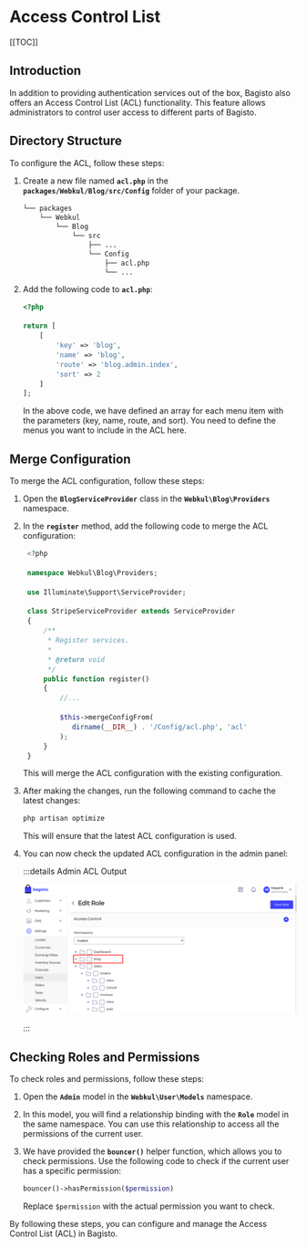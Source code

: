 # Access Control List

[[TOC]]

## Introduction

In addition to providing authentication services out of the box, Bagisto also offers an Access Control List (ACL) functionality. This feature allows administrators to control user access to different parts of Bagisto.

## Directory Structure

To configure the ACL, follow these steps:

1. Create a new file named **`acl.php`** in the **`packages/Webkul/Blog/src/Config`** folder of your package. 

   ```
   └── packages
       └── Webkul
           └── Blog
               └── src
                   ├── ...
                   └── Config
                       ├── acl.php
                       └── ...
   ```

2. Add the following code to **`acl.php`**:

   ```php
   <?php

   return [
       [
           'key' => 'blog',
           'name' => 'blog',
           'route' => 'blog.admin.index',
           'sort' => 2
       ]
   ];
   ```

   In the above code, we have defined an array for each menu item with the parameters (key, name, route, and sort). You need to define the menus you want to include in the ACL here.

## Merge Configuration

To merge the ACL configuration, follow these steps:

1. Open the **`BlogServiceProvider`** class in the **`Webkul\Blog\Providers`** namespace.

2. In the **`register`** method, add the following code to merge the ACL configuration:

   ```php
    <?php

    namespace Webkul\Blog\Providers;

    use Illuminate\Support\ServiceProvider;

    class StripeServiceProvider extends ServiceProvider
    {
        /**
         * Register services.
         *
         * @return void
         */
        public function register()
        {
            //...
            
            $this->mergeConfigFrom(
               dirname(__DIR__) . '/Config/acl.php', 'acl'
            );
        }
    }
    ```

   This will merge the ACL configuration with the existing configuration.

3. After making the changes, run the following command to cache the latest changes:

   ```sh
   php artisan optimize
   ```

   This will ensure that the latest ACL configuration is used.

4. You can now check the updated ACL configuration in the admin panel:

   :::details Admin ACL Output

   ![Admin ACL Output](../../assets/1.5.x/images/package-development/admin-acl-output.png)

   :::

## Checking Roles and Permissions

To check roles and permissions, follow these steps:

1. Open the **`Admin`** model in the **`Webkul\User\Models`** namespace.

2. In this model, you will find a relationship binding with the **`Role`** model in the same namespace. You can use this relationship to access all the permissions of the current user.

3. We have provided the **`bouncer()`** helper function, which allows you to check permissions. Use the following code to check if the current user has a specific permission:

   ```php
   bouncer()->hasPermission($permission)
   ```

   Replace `$permission` with the actual permission you want to check.

By following these steps, you can configure and manage the Access Control List (ACL) in Bagisto.